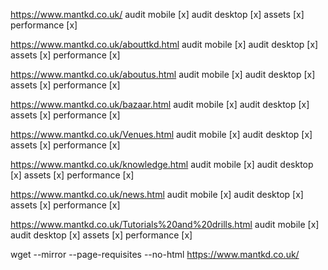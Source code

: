 https://www.mantkd.co.uk/
audit mobile [x]
audit desktop [x]
assets [x]
performance [x]

https://www.mantkd.co.uk/abouttkd.html
audit mobile [x]
audit desktop [x]
assets [x]
performance [x]
                    
https://www.mantkd.co.uk/aboutus.html
audit mobile [x]
audit desktop [x]
assets [x]
performance [x]

https://www.mantkd.co.uk/bazaar.html
audit mobile [x]
audit desktop [x]
assets [x]
performance [x]

https://www.mantkd.co.uk/Venues.html
audit mobile [x]
audit desktop [x]
assets [x]
performance [x]

https://www.mantkd.co.uk/knowledge.html
audit mobile [x]
audit desktop [x]
assets [x]
performance [x]

https://www.mantkd.co.uk/news.html
audit mobile [x]
audit desktop [x]
assets [x]
performance [x]

https://www.mantkd.co.uk/Tutorials%20and%20drills.html
audit mobile [x]
audit desktop [x]
assets [x]
performance [x]


wget --mirror --page-requisites --no-html https://www.mantkd.co.uk/